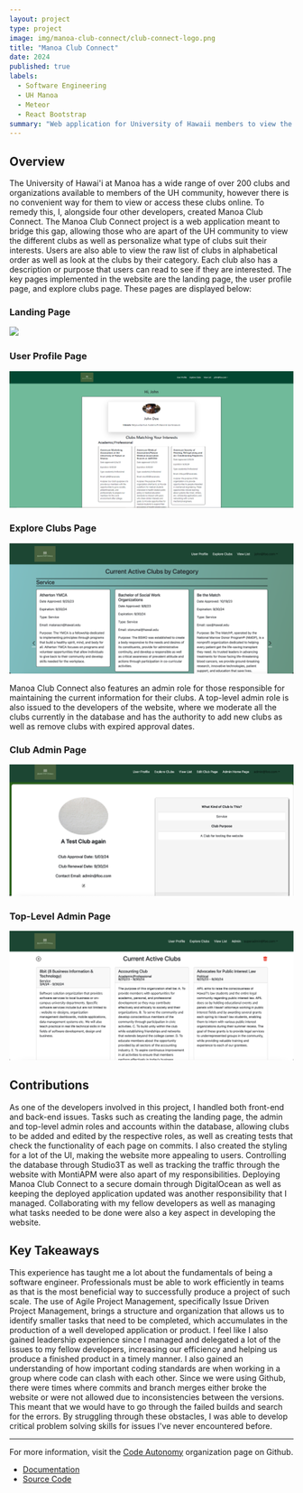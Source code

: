```yaml
---
layout: project
type: project
image: img/manoa-club-connect/club-connect-logo.png
title: "Manoa Club Connect"
date: 2024
published: true
labels:
  - Software Engineering
  - UH Manoa
  - Meteor
  - React Bootstrap
summary: "Web application for University of Hawaii members to view the various clubs associated with the university."
---
```


## Overview
The University of Hawai'i at Manoa has a wide range of over 200 clubs and organizations available to members of the UH community, however there is no convenient way for them to view or access these clubs online. To remedy this, I, alongside four other developers, created Manoa Club Connect. The Manoa Club Connect project is a web application meant to bridge this gap, allowing those who are apart of the UH community to view the different clubs as well as personalize what type of clubs suit their interests. Users are also able to view the raw list of clubs in alphabetical order as well as look at the clubs by their category. Each club also has a description or purpose that users can read to see if they are interested. The key pages implemented in the website are the landing page, the user profile page, and explore clubs page. These pages are displayed below:

### Landing Page

<img src="../img/manoa-club-connect/Updated_landing.png">

### User Profile Page

<img src="../img/manoa-club-connect/user-profile.png">

### Explore Clubs Page

<img src="../img/manoa-club-connect/club-categories.png">

Manoa Club Connect also features an admin role for those responsible for maintaining the current information for their clubs. A top-level admin role is also issued to the developers of the website, where we moderate all the clubs currently in the database and has the authority to add new clubs as well as remove clubs with expired approval dates.

### Club Admin Page

<img src="../img/manoa-club-connect/edit_club.png">

### Top-Level Admin Page

<img src="../img/manoa-club-connect/admin_page.png">

## Contributions
As one of the developers involved in this project, I handled both front-end and back-end issues. Tasks such as creating the landing page, the admin and top-level admin roles and accounts within the database, allowing clubs to be added and edited by the respective roles, as well as creating tests that check the functionality of each page on commits. I also created the styling for a lot of the UI, making the website more appealing to users. Controlling the database through Studio3T as well as tracking the traffic through the website with MontiAPM were also apart of my responsibilities. Deploying Manoa Club Connect to a secure domain through DigitalOcean as well as keeping the deployed application updated was another responsibility that I managed. Collaborating with my fellow developers as well as managing what tasks needed to be done were also a key aspect in developing the website.

## Key Takeaways
This experience has taught me a lot about the fundamentals of being a software engineer. Professionals must be able to work efficiently in teams as that is the most beneficial way to successfully produce a project of such scale. The use of Agile Project Management, specifically Issue Driven Project Management, brings a structure and organization that allows us to identify smaller tasks that need to be completed, which accumulates in the production of a well developed application or product. I feel like I also gained leadership experience since I managed and delegated a lot of the issues to my fellow developers, increasing our efficiency and helping us produce a finished product in a timely manner. I also gained an understanding of how important coding standards are when working in a group where code can clash with each other. Since we were using Github, there were times where commits and branch merges either broke the website or were not allowed due to inconsistencies between the versions. This meant that we would have to go through the failed builds and search for the errors. By struggling through these obstacles, I was able to develop critical problem solving skills for issues I've never encountered before. 

<hr />

For more information, visit the [Code Autonomy](https://github.com/code-autonomy) organization page on Github.
* [Documentation](https://code-autonomy.github.io/)
* [Source Code](https://github.com/code-autonomy/manoa-club-connect)
